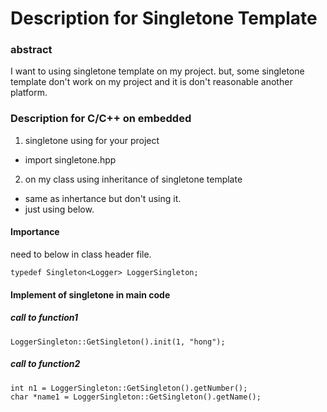 # Description for Singletone Template

### abstract
I want to using singletone template on my project.
but, some singletone template don't work on my project and it is don't reasonable another platform.


### Description for C/C++ on embedded

01. singletone using for your project
- import singletone.hpp

02. on my class using inheritance of singletone template
- same as inhertance but don't using it.
- just using below.

#### Importance
need to below in class header file.

    typedef Singleton<Logger> LoggerSingleton; 

#### Implement of singletone in main code

##### call to function1 
    LoggerSingleton::GetSingleton().init(1, "hong");

##### call to function2
    int n1 = LoggerSingleton::GetSingleton().getNumber();
    char *name1 = LoggerSingleton::GetSingleton().getName();


